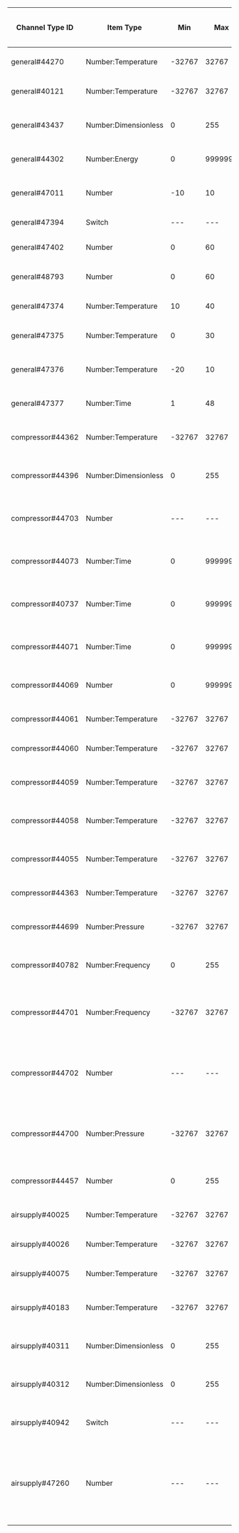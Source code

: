 | Channel Type ID | Item Type    | Min          | Max          | Writable | Description                         | Allowed Values (write access)  |
|-----------------|--------------|--------------|--------------|----------|-------------------------------------|--------------------------------|
| general#44270 | Number:Temperature | -32767 | 32767 | No | Calc. Cooling Supply S1 |  |
| general#40121 | Number:Temperature | -32767 | 32767 | No | BT63 Add Supply Temp |  |
| general#43437 | Number:Dimensionless | 0 | 255 | No | Supply Pump Speed EP14 |  |
| general#44302 | Number:Energy | 0 | 9999999 | No | Heat Meter - Cooling Cpr EP14 |  |
| general#47011 | Number | -10 | 10 | Yes | Heat Offset S1 | values between -10 and 10 |
| general#47394 | Switch | --- | --- | Yes | Use room sensor S1 | 0=off, 1=on |
| general#47402 | Number | 0 | 60 | Yes | Room sensor factor S1 | Values between 0 and 6 |
| general#48793 | Number | 0 | 60 | Yes | Room sensor cool factor S1 | Values between 0 and 6 |
| general#47374 | Number:Temperature | 10 | 40 | Yes | Start temperature cooling | Values between 10 and 40 |
| general#47375 | Number:Temperature | 0 | 30 | Yes | Stop temperature heating | Values between 0 and 30 |
| general#47376 | Number:Temperature | -20 | 10 | Yes | Stop temperature additive | Values between -20 and 10 |
| general#47377 | Number:Time | 1 | 48 | Yes | Outdoor Filter Time | Values between 1 and 48 |
| compressor#44362 | Number:Temperature | -32767 | 32767 | No | EB101-EP14-BT28 Outdoor Temp |  |
| compressor#44396 | Number:Dimensionless | 0 | 255 | No | EB101 Speed charge pump |  |
| compressor#44703 | Number | --- | --- | No | EB101-EP14 Defrosting Outdoor Unit | 0=No, 1=Active, 2=Passive |
| compressor#44073 | Number:Time | 0 | 9999999 | No | EB101-EP14 Tot. HW op.time compr |  |
| compressor#40737 | Number:Time | 0 | 9999999 | No | EB101-EP14 Tot. Cooling op.time compr |  |
| compressor#44071 | Number:Time | 0 | 9999999 | No | EB101-EP14 Tot. op.time compr |  |
| compressor#44069 | Number | 0 | 9999999 | No | EB101-EP14 Compressor starts |  |
| compressor#44061 | Number:Temperature | -32767 | 32767 | No | EB101-EP14-BT17 Suction |  |
| compressor#44060 | Number:Temperature | -32767 | 32767 | No | EB101-EP14-BT15 Liquid Line |  |
| compressor#44059 | Number:Temperature | -32767 | 32767 | No | EB101-EP14-BT14 Hot Gas Temp |  |
| compressor#44058 | Number:Temperature | -32767 | 32767 | No | EB101-EP14-BT12 Condensor Out |  |
| compressor#44055 | Number:Temperature | -32767 | 32767 | No | EB101-EP14-BT3 Return Temp. |  |
| compressor#44363 | Number:Temperature | -32767 | 32767 | No | EB101-EP14-BT16 Evaporator |  |
| compressor#44699 | Number:Pressure | -32767 | 32767 | No | EB101-EP14-BP4 Pressure Sensor |  |
| compressor#40782 | Number:Frequency | 0 | 255 | No | EB101 Cpr Frequency Desired F2040 |  |
| compressor#44701 | Number:Frequency | -32767 | 32767 | No | EB101-EP14 Actual Cpr Frequency Outdoor Unit |  |
| compressor#44702 | Number | --- | --- | No | EB101-EP14 Protection Status Register Outdoor Unit |  |
| compressor#44700 | Number:Pressure | -32767 | 32767 | No | EB101-EP14 Low Pressure Sensor Outdoor Unit |  |
| compressor#44457 | Number | 0 | 255 | No | EB101-EP14 Compressor State |  |
| airsupply#40025 | Number:Temperature | -32767 | 32767 | No | BT20 Exhaust air temp. 1 |  |
| airsupply#40026 | Number:Temperature | -32767 | 32767 | No | BT21 Vented air temp. 1 |  |
| airsupply#40075 | Number:Temperature | -32767 | 32767 | No | BT22 Supply air temp. |  |
| airsupply#40183 | Number:Temperature | -32767 | 32767 | No | AZ30-BT23 Outdoor temp. ERS |  |
| airsupply#40311 | Number:Dimensionless | 0 | 255 | No | External ERS accessory GQ2 speed |  |
| airsupply#40312 | Number:Dimensionless | 0 | 255 | No | External ERS accessory GQ3 speed |  |
| airsupply#40942 | Switch | --- | --- | No | External ERS accessory block status |  |
| airsupply#47260 | Number | --- | --- | Yes | Selected fan speed | 0=normal, 1=speed 1, 2=speed 2, 3=speed 3, 4=speed 4 |

